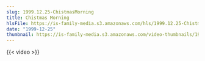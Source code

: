 ```yaml
---
slug: 1999.12.25-ChistmasMorning
title: Chistmas Morning
hlsFile: https://is-family-media.s3.amazonaws.com/hls/1999.12.25-ChistmasMorning/1999.12.25-ChistmasMorning.m3u8
date: "1999-12-25"
thumbnail: https://is-family-media.s3.amazonaws.com/video-thumbnails/1999.12.25-ChistmasMorning.png
---
```

{{< video >}}
